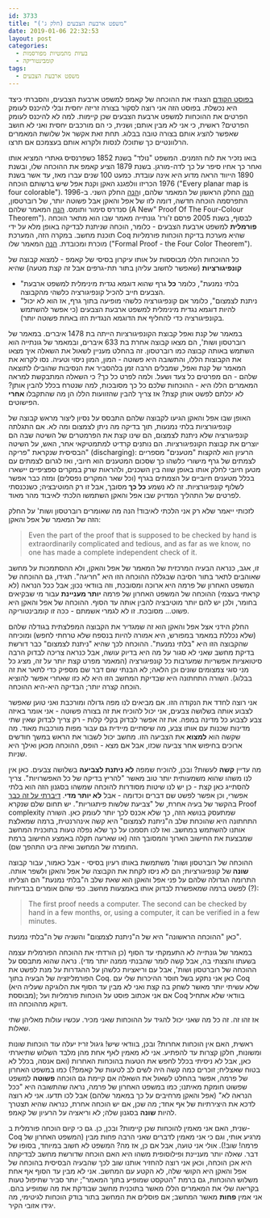 ```yaml
---
id: 3733
title: "משפט ארבעת הצבעים (חלק ג')"
date: 2019-01-06 22:32:53
layout: post
categories: 
  - בעיות מתמטיות מפורסמות
  - קומבינטוריקה
tags: 
  - משפט ארבעת הצבעים
---
```

<a href="https://gadial.net/2018/12/04/four_color_theorem_kempe_proof/">בפוסט הקודם</a> הצגתי את ההוכחה של קאמפ למשפט ארבעת הצבעים, והסברתי כיצד היא נכשלת. בפוסט הזה אני רוצה לסקור בצורה זריזה יחסית ובלי להיכנס לעומק הפרטים את ההוכחות למשפט ארבעת הצבעים שכן קיימות. למה לא להיכנס לעומק הפרטים? ראשית, כי אני לא מבין אותם; ושנית, כי הם מורכבים יחסית ואני לא חושב שאפשר להציג אותם בצורה טובה בבלוג. תחת זאת אקשר אל שלושת המאמרים הרלוונטיים כך שתוכלו לנסות ולקרוא אותם בעצמכם אם תרצו.

בואו נזכיר את לוח הזמנים. המשפט "נולד" בשנת 1852 כשפרנסיס גאתרי המציא אותו ואחר כך אחיו סיפר על כך לדה-מורגן. בשנת 1879 הציע קאמפ את ההוכחה שלו, ובשנת 1890 הייווד הראה מדוע היא אינה עובדת. כמעט 100 שנים עברו מאז, עד אשר בשנת 1976 הכריזו וולפגנג האקן וקנת אפל שיש ברשותם הוכחה ("Every planar map is four colorable"). <a href="https://projecteuclid.org/euclid.ijm/1256049011">הנה</a> החלק הראשון של המאמר שלהם, ו<a href="https://projecteuclid.org/euclid.ijm/1256049012">הנה</a> החלק השני. ב-1996 התפרסמה הוכחה חדשה, דומה לזו של אפל והאקן אבל פשוטה יותר, של רוברטסון, סנדרס סימור ותומס. <a href="https://www.researchgate.net/publication/2430062_A_New_Proof_Of_The_Four-Colour_Theorem">הנה</a> המאמר שלהם (A New" Proof Of The Four-Colour Theorem"). לבסוף, בשנת 2005 פרסם ז'ורז' גונתייה מאמר שבו הוא מתאר הוכחה <strong>פורמלית</strong> למשפט ארבעת הצבעים - כלומר, הוכחה שניתנת לבדיקה באופן מלא על ידי תוכנת מחשב. במקרה הזה, המערכת Coq שהיא מערכת בדיקת הוכחות פורמליות מוכרת ומכובדת. <a href="http://www.ams.org/notices/200811/tx081101382p.pdf">הנה</a> המאמר שלו ("Formal Proof - the Four Color Theorem").

כל ההוכחות הללו מבוססות על אותו עיקרון בסיסי של קאמפ - למצוא קבוצה של <strong>קונפיגורציות</strong> (שאפשר לחשוב עליהן בתור תת-גרפים אבל זה קצת מטעה) שהיא
<ul>
 	<li>"בלתי נמנעת", כלומר <strong>כל</strong> גרף שהוא דוגמא נגדית מינימלית למשפט ארבעת הצבעים חייב להכיל קונפיגורציה כלשהי מהקבוצה.</li>
 	<li>"ניתנת לצמצום", כלומר אם קונפיגורציה כלשהי מופיעה בתוך גרף, אז הוא לא יכול להיות דוגמא נגדית מינימלית למשפט ארבעת הצבעים (כי אפשר להשתמש בקונפיגורציה כדי להחליף את הדוגמא הנגדית הזו באחת פשוטה יותר).</li>
</ul>
במאמר של קנת ואפל קבוצת הקונפיגורציות הייתה בת 1478 איברים. במאמר של רוברטסון ושות', הם מצאו קבוצה אחרת בת 633 איברים, ובמאמר של גונתייה הוא השתמש באותה קבוצה כמו רוברטסון. זה בהחלט מעניין לשאול את השאלה איך מצאו את הקבוצות הללו, והתשובה היא פשוטה - המון, המון ניסוי וטעיה. נסו לקרוא את המאמר של קנת ואפל, שמבלים הרבה זמן בלהסביר את הנסיבות שהובילו לתוצאה שלהם - הם מפרטים כל צעד ושעל. ולמה לפרט כל כך? כי השאלה המתבקשת למראה המאמרים הללו היא - ההוכחות שלכם כל כך מסובכות, למה שנטרח בכלל להבין אותן? לא יכלתם לפשט אותן קצת? אז צריך להבין שהזוועות הללו הן מה שהתקבלו <strong>אחרי</strong> הפישוטים.

האופן שבו אפל והאקן הגיעו לקבוצה שלהם התבסס על נסיון ליצור מראש קבוצה של קונפיגורציות בלתי נמנעות, תוך בדיקה מה ניתן לצמצום ומה לא. אם התגלתה קונפיגורציה שלא ניתנת לצמצום, הם שינו קצת את הפרמטרים של השיטה שבה הם יוצרים את קבוצת הקונפיגורציות. הם נותנים קרדיט למתמטיקאי אחר, האש, על השיטה הבסיסית שנקראת "פריקה" (discharging): הרעיון הוא להקצות "מטענים" מספריים לצמתים של גרף מישורי כלשהו כך שסכום המטענים הוא חיובי, ואז לגרום לצמתים עם מטען חיובי לחלק אותו באופן שווה בין השכנים, ולהראות שרק במקרים ספציפיים יישארו בכלל מטענים חיוביים על הצמתים בגרף (וכל שאר המקרים נפסלים) ומזה כבר אפשר לשלוף קונפיגורציות. זה לא נשמע <strong>כל כך </strong>מסובך, אבל זו רק המוטיבציה; כשנכנסתי לפרטים של התהליך המדויק שבו אפל והאקן השתמשו הלכתי לאיבוד מהר מאוד.

לזכותי ייאמר שלא רק אני הלכתי לאיבוד! הנה מה שאומרים רוברטסון ושות' על החלק הזה של המאמר של אפל והאקן:
<blockquote>
<p dir="ltr">Even the part of the proof that is supposed to be checked by hand is extraordinarily complicated and tedious, and as far as we know, no one has made a complete independent check of it.</p>
</blockquote>
זו, אגב, כנראה הבעיה המרכזית של המאמר של אפל והאקן, ולא ההסתמכות על מחשב שאוהבים לתאר בתור הסיבה שבגללה ההוכחה הזו היא "חריגה". תגידו, גם ההוכחה של המשפט האחרון של פרמה היא ארוכה ומסובכת, וזה בוודאי נכון; אבל ככל הנראה (לא קראתי בעצמי) ההוכחה של המשפט האחרון של פרמה <strong>יותר מעניינת</strong> עבור מי שבקיאים בחומר, ולכן יש להם יותר מוטיבציה להבין אותה עד הסוף. ההוכחה של אפל והאקן היא פשוט... מסובכת. זו לא לגמרי אשמתם - ככה זו קומבינטוריקה.

החלק הידני אצל אפל והאקן הוא זה שמגדיר את הקבוצה המפלצתית בגודלה שלהם (שלא נכללת במאמר במפורש, היא אמורה להיות בנספח שלא טרחתי לחפש) ומוכיחה שהקבוצה הזו היא "בלתי נמנעת". ההוכחה לכך שהיא "ניתנת לצמצום" כבר דורשת בדיקת מחשב שאני לא סגור על מה היא בדיוק עושה, אבל כנראה צריכה לבדוק הרבה סיטואציות אפשריות שמערבות כל קונפיגורציה (המאמר מפרט קצת יותר על זה, מציג כל מני סוגי צמצומים שונים וכן הלאה; לא הבנתי שום דבר שם מספיק כדי לתאר את זה בבלוג). השורה התחתונה היא שבדיקת המחשב הזו היא לא כזו שאחרי אפשר להוציא הוכחה קצרה יותר; הבדיקה היא-היא ההוכחה.

אני רוצה לחדד את הנקודה הזו. אם מביאים לנו מפה גדולה ומורכבת ואני טוען שאפשר לצבוע אותה בשלושה צבעים, אני יכול להוכיח את זה בצורה פשוטה - אני אומר באיזה צבע לצבוע כל מדינה במפה. את זה אפשר לבדוק בקלי קלות - רק צריך לבדוק שאין שתי מדינות שכנות עם אותו צבע, מה שיסתיים מיידית גם עבור מפות מורכבות מאוד. מה שקשה הוא <strong>למצוא</strong> את הצביעה הזו. מחשב יכול לשבור את הראש במשך חודשים ארוכים בחיפוש אחר צביעה שכזו, אבל אם מצא - הופס, ההוכחה מכאן ואילך היא שניות.

מה עדיין <strong>קשה</strong> לעשות? ובכן, להוכיח שמפה <strong>לא ניתנת לצביעה</strong> בשלושה צבעים. כאן אין לנו משהו שהוא משמעותית יותר טוב מאשר "להריץ בדיקה של כל האפשרויות". צריך להסתייג כאן קצת - כן יש לנו שיטות מסודרות להוכחה שמשהו בסגנון הזה הוא בלתי אפשרי, וכן אפשר לפשט שם דברים וכדומה - אבל <strong>לא יותר מדי</strong>. <a href="https://gadial.net/2016/07/12/boolean_pythagorean_triples/">דיברתי על זה כבר</a> בהקשר של בעיה אחרת, של "צביעת שלשות פיתגוריות". יש תחום שלם שנקרא Proof complexity שמתעסק בנושא הזה, כך שלא אכנס לכך יותר לעומק כאן. השורה התחתונה היא שהוכחת שלב ה"ניתנת לצמצום" היא קשה אינהרנטית, ברמה שמאלצת אותנו להשתמש במחשב. ואז לכו תסמכו על כך שלא נפלה טעות בתוכנית המחשב שמבצעת את החישוב הארוך והמסובך הזה (או שארעה תקלה באמצע החישוב ברמת החומרה של המחשב ואיזה ביט התהפך שם).

ההוכחה של רוברטסון ושות' משתמשת באותו רעיון בסיסי - אבל כאמור, עבור קבוצה <strong>שונה </strong>של קונפיגורציות; הם לא ניסו לקחת את הקבוצה של אפל והאקן ולשפר אותה. התרומה הגדולה שלהם על פני אפל והאקן הוא שאת שלב ה"בלתי נמנעת" הם הצליחו לפשט ברמה שמאפשרת לבדוק אותו באמצעות מחשב. כפי שהם אומרים בבדיחות (?):
<blockquote>
<p dir="ltr">The first proof needs a computer. The second can be checked by hand in a few months, or, using a computer, it can be verified in a few minutes.</p>
</blockquote>
כאן "ההוכחה הראשונה" היא של ה"ניתנת לצמצום" והשניה של ה"בלתי נמנעת".

במאמר של גונתייה לא התעמקתי עד הסוף (כן הורדתי את ההוכחה הפורמלית עצמה בשעתו והצצתי בה, אבל קשה לומר שהבנתי ממנה יותר מדי). נראה שהוא מתבסס על ההוכחה של רוברטסון ושות', אבל עם וריאציות כלשהן על ההגדרות על מנת לפשט את הפורמליזציה של הבעיה בתוך Coq. כאן אני נתקע בשל חוסר ההיכרות שלי עם Coq (שלא עשיתי יותר מאשר לשחק בה קצת ואני לא מבין עד הסוף את הלוגיקה שעליה היא מבוססת); אם אני אכתוב פוסט על הוכחות פורמליות ועל Coq בוודאי שלא אתחיל דווקא מההוכחה הזו.

אז זהו זה. זה כל מה שאני יכול להגיד על ההוכחות שאני מכיר. עכשיו עולות מאליהן שתי שאלות.

ראשית, האם אין הוכחות אחרות? ובכן, בוודאי שיש! גיגול זריז יעלה עוד הוכחות שונות ומשונות, חלקן קצרות עד להפתיע. אני לא מאמין לאף אחת מהן מלבד השלוש שתיארתי כאן, אבל לא ניסיתי בכלל לחפש את הטעות בהוכחות האחרות (ואם אנסה, בכלל לא בטוח שאצליח; זוכרים כמה קשה היה לשים לב לטעות של קאמפ?) כמו במשפט האחרון של פרמה, אפשר בהחלט לשאול את השאלה אם קיימת גם הוכחה <strong>פשוטה</strong> למשפט שפשוט חומקת מאיתנו; כמו במשפט האחרון של פרמה, נראה שהתשובה היא "ככל הנראה לא" (אפל והאקן מרחיבים על כך במאמר שלהם) אבל לכו תדעו. אני לא רוצה לדכא את היצירתיות של אף אחד; מה שכן, אם יש הוכחה אחרת, כנראה שהיא תצטרך להיות <strong>שונה</strong> בסגנון שלה; לא וריאציה על הרעיון של קאמפ.

שנית, האם אני מאמין להוכחות שכן קיימות? ובכן, כן. גם כי קיום הוכחה פורמלית ב-Coq מרגיע אותי, וגם כי אני מאמין לדברים שאני הרבה פחות מבין (המשפט האחרון של פרמה! שוב!). אולי אני טועה, אבל אם כן, אז מה? המשפט לא חשוב במיוחד, בסופו של דבר. שאלה יותר מעניינת ופילוסופית משהו היא האם הוכחה שדורשת מחשב לבדיקתה היא אכן הוכחה, וכאן אני רוצה להחזיר אותנו שוב לכך שהבעיה הבסיסית בהוכחה של אפל והאקן היא הקושי שלה, לא הקטע עם המחשב. אני לא מבין עד הסוף אף אחת משלוש ההוכחות, גם ברמת "הטקסט שמופיע בתוך המאמר"; יותר סביר שתיפול טעות בקריאה שלי את המאמרים הללו מאשר בתוכנית מחשב שבודקת את מה שמופיע בהם. אני אמין <strong>פחות</strong> מאשר המחשב; אם פוסלים את המחשב בתור בודק הוכחות לגיטימי, מה יגידו אזובי הקיר.

